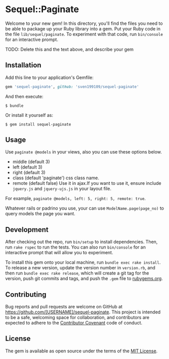 # Sequel::Paginate

Welcome to your new gem! In this directory, you'll find the files you need to be able to package up your Ruby library into a gem. Put your Ruby code in the file `lib/sequel/paginate`. To experiment with that code, run `bin/console` for an interactive prompt.

TODO: Delete this and the text above, and describe your gem

## Installation

Add this line to your application's Gemfile:

```ruby
gem 'sequel-paginate', github: 'sven199109/sequel-paginate'
```

And then execute:

    $ bundle

Or install it yourself as:

    $ gem install sequel-paginate

## Usage

Use `paginate @models` in your views, also you can use these options below.

* middle (default 3) 
* left (default 3)
* right (default 3)
* class (default 'paginate') css class name.
* remote (default false) Use it in ajax.If you want to use it, ensure include `jquery.js` and `jquery-ujs.js` in your layout file.

 For example, `paginate @models, left: 5, right: 5, remote: true`.

Whatever rails or padrino you use, your can use `ModelName.page(page_no)` to query models the page you want.

## Development

After checking out the repo, run `bin/setup` to install dependencies. Then, run `rake rspec` to run the tests. You can also run `bin/console` for an interactive prompt that will allow you to experiment.

To install this gem onto your local machine, run `bundle exec rake install`. To release a new version, update the version number in `version.rb`, and then run `bundle exec rake release`, which will create a git tag for the version, push git commits and tags, and push the `.gem` file to [rubygems.org](https://rubygems.org).

## Contributing

Bug reports and pull requests are welcome on GitHub at https://github.com/[USERNAME]/sequel-paginate. This project is intended to be a safe, welcoming space for collaboration, and contributors are expected to adhere to the [Contributor Covenant](contributor-covenant.org) code of conduct.


## License

The gem is available as open source under the terms of the [MIT License](http://opensource.org/licenses/MIT).


